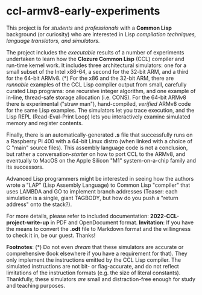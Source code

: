 # ccl-armv8-early-experiments
This project is for *students* and *professionals* with a **Common Lisp** background (or curiosity) who are interested in Lisp *compilation techniques, language translators, and simulators.*

The project includes the *executable* results of a number of experiments undertaken to learn how the **Clozure Common Lisp** (CCL) compiler and run-time kernel work.
It includes three architectural simulators: one for a small subset of the Intel x86-64, a second for the 32-bit ARM, and a third for the 64-bit ARMv8. (\*)
For the x86 and the 32-bit ARM, there are *runnable* examples of the CCL Lisp compiler output from small, carefully curated Lisp programs: one recursive integer algorithm, and one example of in-line, thread-safe storage allocation (i.e. CONS).
For the 64-bit ARMv8 there is experimental ("straw man"), hand-compiled, *verified* ARMv8 code for the same Lisp examples. The simulators let you trace execution, and the Lisp REPL (Read-Eval-Print Loop) lets you interactively examine simulated memory and register contents.

Finally, there is an automatically-generated **.s** file that successfully runs on a Raspberry Pi 400 with a 64-bit Linux distro (when linked with a choice of C "main" source files).
This assembly language code is not a conclusion, but rather a conversation-*starter* on how to port CCL to the ARMv8, and eventually to MacOS on the Apple Silicon "M1" system-on-a-chip family and its successors.

Advanced Lisp programmers might be interested in seeing how the authors wrote a "LAP" (Lisp Assembly Language) to Common Lisp "compiler" that uses LAMBDA and GO to implement branch addresses (Teaser: each simulation is a single, giant TAGBODY, but how do you push a "return address" onto the stack?).

For more details, please refer to included documentation: **2022-CCL-project-write-up** in PDF and OpenDocument format.  **Invitation**: If you have the means to convert the **.odt** file to Markdown format and the willingness to check it in, be our guest.  Thanks!

**Footnotes**: (\*) Do not even *dream* that these simulators are accurate or comprehensive (look elsewhere if you have a requirement for that). They only implement the instructions emitted by the CCL Lisp compiler.  The simulated instructions are not bit- or flag-accurate, and do not reflect limitations of the instruction formats (e.g. the size of literal constants). Thankfully, these simulators *are* small and distraction-free enough for study and teaching purposes.
